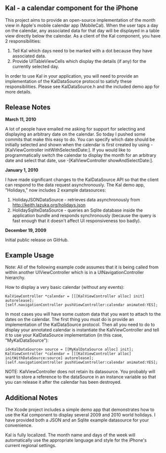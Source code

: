 Kal - a calendar component for the iPhone
-----------------------------------------

This project aims to provide an open-source implementation of the month view
in Apple's mobile calendar app (MobileCal). When the user taps a day on the calendar,
any associated data for that day will be displayed in a table view directly
below the calendar. As a client of the Kal component, you have 2 responsibilities:

1. Tell Kal which days need to be marked with a dot because they have associated data.
2. Provide UITableViewCells which display the details (if any) for the currently
selected day.

In order to use Kal in your application, you will need to provide an implementation
of the KalDataSource protocol to satisfy these responsibilities. Please see
KalDataSource.h and the included demo app for more details.

Release Notes
-------------

**March 11, 2010**

A lot of people have emailed me asking for support for selecting and displaying an arbitrary date on the calendar. So today I pushed some commits that make this easy to do. You can specify which date should be initially selected and shown when the calendar is first created by using -[KalViewController initWithSelectedDate:]. If you would like to programmatically switch the calendar to display the month for an arbitrary date and select that date, use -[KalViewController showAndSelectDate:].

**January 1, 2010**

I have made significant changes to the KalDataSource API so that the client
can respond to the data request asynchronously. The Kal demo app, "Holidays,"
now includes 2 example datasources:

1. HolidayJSONDataSource - retrieves data asynchronously from http://keith.lazuka.org/holidays.json
2. HolidaySqliteDataSource - queries an Sqlite database inside the application bundle and responds synchronously (because the query is fast enough that it doesn't affect UI responsiveness too badly).

**December 19, 2009**

Initial public release on GitHub.

Example Usage
-------------

Note: All of the following example code assumes that it is being called from
within another UIViewController which is in a UINavigationController hierarchy.

How to display a very basic calendar (without any events):

    KalViewController *calendar = [[[KalViewController alloc] init] autorelease];
    [self.navigationController pushViewController:calendar animated:YES];

In most cases you will have some custom data that you want to attach
to the dates on the calendar. The first thing you must do is provide
an implementation of the KalDataSource protocol. Then all you need to do
to display your annotated calendar is instantiate the KalViewController
and tell it to use your KalDataSource implementation (in this case, "MyKalDataSource"):

    id<KalDataSource> source = [[MyKalDataSource alloc] init];
    KalViewController *calendar = [[[KalViewController alloc] initWithDataSource:source] autorelease];
    [self.navigationController pushViewController:calendar animated:YES];

NOTE: KalViewController does not retain its datasource. You probably will want to store a reference to the dataSource in an instance variable so that you can release it after the calendar has been destroyed.

Additional Notes
----------------

The Xcode project includes a simple demo app that demonstrates how to use
the Kal component to display several 2009 and 2010 world holidays.
I have provided both a JSON and an Sqlite example datasource for your convenience.

Kal is fully localized. The month name and days of the week will automatically
use the appropriate language and style for the iPhone's current regional settings.


